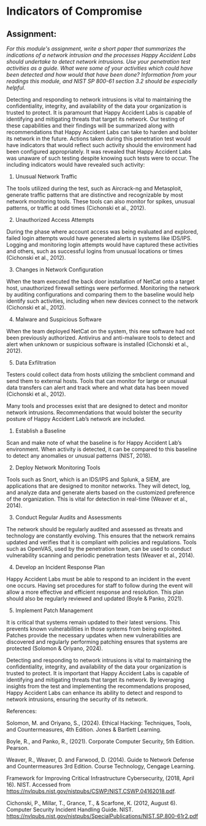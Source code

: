 # Indicators of Compromise

## Assignment:
*For this module's assignment, write a short paper that summarizes the indications of a network intrusion and the processes Happy Accident Labs should undertake to detect network intrusions. Use your penetration test activities as a guide. What were some of your activities which could have been detected and how would that have been done? Information from your readings this module, and NIST SP 800-61 section 3.2 should be especially helpful.*

Detecting and responding to network intrusions is vital to maintaining the confidentiality, integrity, and availability of the data your organization is trusted to protect. It is paramount that Happy Accident Labs is capable of identifying and mitigating threats that target its network. Our testing of these capabilities and their findings will be summarized along with recommendations that Happy Accident Labs can take to harden and bolster its network in the future. 
Actions taken during this penetration test would have indicators that would reflect such activity should the environment had been configured appropriately. It was revealed that Happy Accident Labs was unaware of such testing despite knowing such tests were to occur. The including indicators would have revealed such activity:

1. Unusual Network Traffic
   
The tools utilized during the test, such as Aircrack-ng and Metasploit, generate traffic patterns that are distinctive and recognizable by most network monitoring tools. These tools can also monitor for spikes, unusual patterns, or traffic at odd times (Cichonski et al., 2012).

2. Unauthorized Access Attempts
   
During the phase where account access was being evaluated and explored, failed login attempts would have generated alerts in systems like IDS/IPS. Logging and monitoring login attempts would have captured these activities and others, such as successful logins from unusual locations or times (Cichonski et al., 2012).

3. Changes in Network Configuration
   
When the team executed the back door installation of NetCat onto a target host, unauthorized firewall settings were performed. Monitoring the network by auditing configurations and comparing them to the baseline would help identify such activities, including when new devices connect to the network (Cichonski et al., 2012). 

4. Malware and Suspicious Software
   
When the team deployed NetCat on the system, this new software had not been previously authorized. Antivirus and anti-malware tools to detect and alert when unknown or suspicious software is installed (Cichonski et al., 2012).

5. Data Exfiltration
   
Testers could collect data from hosts utilizing the smbclient command and send them to external hosts. Tools that can monitor for large or unusual data transfers can alert and track where and what data has been moved (Cichonski et al., 2012).

Many tools and processes exist that are designed to detect and monitor network intrusions. Recommendations that would bolster the security posture of Happy Accident Lab’s network are included.

1. Establish a Baseline
   
Scan and make note of what the baseline is for Happy Accident Lab’s environment. When activity is detected, it can be compared to this baseline to detect any anomalies or unusual patterns (NIST, 2018).

2. Deploy Network Monitoring Tools
   
Tools such as Snort, which is an IDS/IPS and Splunk, a SIEM, are applications that are designed to monitor networks. They will detect, log, and analyze data and generate alerts based on the customized preference of the organization. This is vital for detection in real-time (Weaver et al., 2014).

3. Conduct Regular Audits and Assessments
   
The network should be regularly audited and assessed as threats and technology are constantly evolving. This ensures that the network remains updated and verifies that it is compliant with policies and regulations. Tools such as OpenVAS, used by the penetration team, can be used to conduct vulnerability scanning and periodic penetration tests (Weaver et al., 2014).

4. Develop an Incident Response Plan
   
Happy Accident Labs must be able to respond to an incident in the event one occurs. Having set procedures for staff to follow during the event will allow a more effective and efficient response and resolution. This plan should also be regularly reviewed and updated (Boyle & Panko, 2021). 

5. Implement Patch Management
   
It is critical that systems remain updated to their latest versions. This prevents known vulnerabilities in those systems from being exploited. Patches provide the necessary updates when new vulnerabilities are discovered and regularly performing patching ensures that systems are protected (Solomon & Oriyano, 2024).

Detecting and responding to network intrusions is vital to maintaining the confidentiality, integrity, and availability of the data your organization is trusted to protect. It is important that Happy Accident Labs is capable of identifying and mitigating threats that target its network. By leveraging insights from the test and implementing the recommendations proposed, Happy Accident Labs can enhance its ability to detect and respond to network intrusions, ensuring the security of its network. 

References:

Solomon, M. and Oriyano, S., (2024). Ethical Hacking: Techniques, Tools, and Countermeasures, 4th Edition. Jones & Bartlett Learning. 

Boyle, R., and Panko, R., (2021). Corporate Computer Security, 5th Edition. Pearson. 

Weaver, R., Weaver, D. and Farwood, D. (2014). Guide to Network Defense and Countermeasures 3rd Edition. Course Technology, Cengage Learning.

Framework for Improving Critical Infrastructure Cybersecurity, (2018, April 16). NIST. Accessed from https://nvlpubs.nist.gov/nistpubs/CSWP/NIST.CSWP.04162018.pdf. 

Cichonski, P., Millar, T., Grance, T., & Scarfone, K. (2012, August 6). Computer Security Incident Handling Guide. NIST. https://nvlpubs.nist.gov/nistpubs/SpecialPublications/NIST.SP.800-61r2.pdf
